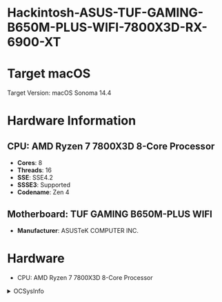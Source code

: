 # Hackintosh-ASUS-TUF-GAMING-B650M-PLUS-WIFI-7800X3D-RX-6900-XT


# Target macOS

Target Version: macOS Sonoma 14.4

# Hardware Information

## CPU: AMD Ryzen 7 7800X3D 8-Core Processor

- **Cores**: 8
- **Threads**: 16
- **SSE**: SSE4.2
- **SSSE3**: Supported
- **Codename**: Zen 4

## Motherboard: TUF GAMING B650M-PLUS WIFI

- **Manufacturer**: ASUSTeK COMPUTER INC.

# Hardware
- CPU: AMD Ryzen 7 7800X3D 8-Core Processor

<details>
<summary>OCSysInfo</summary>
```sh
─ CPU
  └── AMD Ryzen 7 7800X3D 8-Core Processor           
      ├── Cores: 8
      ├── Threads: 16
      ├── SSE: SSE4.2
      ├── SSSE3: Supported
      └── Codename: Zen 4

─ Motherboard
  ├── Model: TUF GAMING B650M-PLUS WIFI
  └── Manufacturer: ASUSTeK COMPUTER INC.

─ GPU
  ├── AMD Radeon RX 6900 XT
  │   ├── Device ID: 0x73AF
  │   ├── Vendor: 0x1002
  │   ├── PCI Path: PciRoot(0x0)/Pci(0x1,0x1)/Pci(0x0,0x0)/Pci(0x0,0x0)/Pci(0x0,0x0)
  │   ├── ACPI Path: \_SB.PCI0.GPP0.SWUS.SWDS.VGA_
  │   └── Codename: Sienna Cichlid
  └── AMD Radeon(TM) Graphics
      ├── Device ID: 0x164E
      ├── Vendor: 0x1002
      ├── PCI Path: PciRoot(0x0)/Pci(0x8,0x1)/Pci(0x0,0x0)
      └── ACPI Path: \_SB.PCI0.GP17.VGA_

─ Memory
  ├── CMK32GX5M2B6000C30 (Part-Number)
  │   ├── Type: Unknown
  │   ├── Slot
  │   │   ├── Bank: P0 CHANNEL A
  │   │   └── Channel: DIMM 1
  │   ├── Frequency (MHz): 6000 MHz
  │   ├── Manufacturer: Corsair
  │   └── Capacity: 16384MB
  └── CMK32GX5M2B6000C30 (Part-Number)
      ├── Type: Unknown
      ├── Slot
      │   ├── Bank: P0 CHANNEL B
      │   └── Channel: DIMM 1
      ├── Frequency (MHz): 6000 MHz
      ├── Manufacturer: Corsair
      └── Capacity: 16384MB

─ Network
  └── RTL8125 2.5GbE Controller
      ├── Device ID: 0x8125
      ├── Vendor: 0x10EC
      ├── PCI Path: PciRoot(0x0)/Pci(0x2,0x1)/Pci(0x0,0x0)/Pci(0xa,0x0)/Pci(0x0,0x0)
      └── ACPI Path: \_SB.PCI0.GPP7.UP00.DP50.EP00

─ Audio
  ├── RV635 HDMI Audio [Radeon HD 3650/3730/3750]
  │   ├── Device ID: 0xAA01
  │   └── Vendor: 0x1002
  ├── Unknown Sound Device
  │   ├── Device ID: 0x020E
  │   └── Vendor: 0xBE57
  ├── RV635 HDMI Audio [Radeon HD 3650/3730/3750]
  │   ├── Device ID: 0xAA01
  │   └── Vendor: 0x1002
  ├── Realtek ALC897
  │   ├── Device ID: 0x0897
  │   └── Vendor: 0x10EC
  └── Unknown Sound Device
      ├── Device ID: 0x0100
      └── Vendor: 0x2F96

─ Input
  ├── HID Keyboard Device
  │   ├── Product ID: 0xC547
  │   └── Vendor ID: 0x046D
  ├── USB Input Device (USB)
  │   ├── Product ID: 0x0081
  │   └── Vendor ID: 0x3299
  ├── HID Keyboard Device
  │   ├── Product ID: 0x0081
  │   └── Vendor ID: 0x3299
  ├── USB Input Device (USB)
  │   ├── Product ID: 0xC547
  │   └── Vendor ID: 0x046D
  └── HID-compliant mouse
      ├── Product ID: 0x0081
      └── Vendor ID: 0x3299

─ Storage
  └── WD_BLACK SN850X 2000GB
      ├── Type: NVMe
      ├── Connector: PCI Express
      └── Location: Internal
```


</details>
- Motherboard
    - Model: TUF GAMING B650M-PLUS WIFI
    - Manufacturer: ASUSTeK COMPUTER INC.

